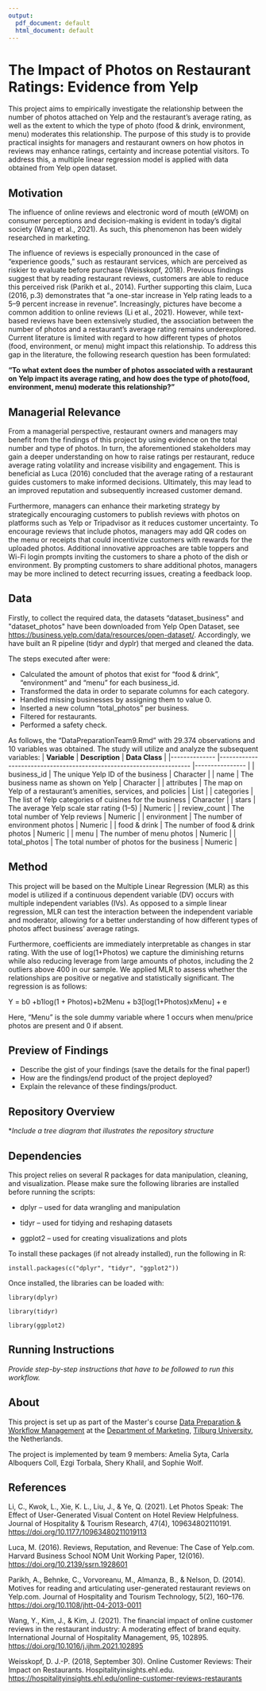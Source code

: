 ```yaml
---
output:
  pdf_document: default
  html_document: default
---
```


# The Impact of Photos on Restaurant Ratings: Evidence from Yelp
This project aims to empirically investigate the relationship between the number of photos attached on Yelp and the restaurant’s average rating, as well as the extent to which the type of photo (food & drink, environment, menu) moderates this relationship. The purpose of this study is to provide practical insights for managers and restaurant owners on how photos in reviews may enhance ratings, certainty and increase potential visitors. To address this, a multiple linear regression model is applied with data obtained from Yelp open dataset.

## Motivation
The influence of online reviews and electronic word of mouth (eWOM) on consumer perceptions and decision-making is evident in today’s digital society (Wang et al., 2021). As such, this phenomenon has been widely researched in marketing.

The influence of reviews is especially pronounced in the case of “experience goods,” such as restaurant services, which are perceived as riskier to evaluate before purchase (Weisskopf, 2018). Previous findings suggest that by reading restaurant reviews, customers are able to reduce this perceived risk (Parikh et al., 2014). Further supporting this claim, Luca (2016, p.3) demonstrates that  “a one-star increase in Yelp rating leads to a 5–9 percent increase in revenue”. Increasingly, pictures have become a common addition to online reviews (Li et al., 2021). However, while text-based reviews have been extensively studied, the association between the number of photos and a restaurant’s average rating remains underexplored. Current literature is limited with regard to how different types of photos (food, environment, or menu) might impact this relationship. To address this gap in the literature, the following research question has been formulated:

**“To what extent does the number of photos associated with a restaurant on Yelp impact its average rating, and how does the type of photo(food, environment, menu) moderate this relationship?”**

## Managerial Relevance

From a managerial perspective, restaurant owners and managers may benefit from the findings of this project by using evidence on the total number and type of photos. In turn, the aforementioned stakeholders may gain a deeper understanding on how to raise ratings per restaurant, reduce average rating volatility and increase visibility and engagement. This is beneficial as Luca (2016) concluded that the average rating of a restaurant guides customers to make informed decisions. Ultimately, this may lead to an improved reputation and subsequently increased customer demand.

Furthermore, managers can enhance their marketing strategy by strategically encouraging customers to publish reviews with photos on platforms such as Yelp or Tripadvisor as it reduces customer uncertainty. To encourage reviews that include photos, managers may add QR codes on the menu or receipts that could incentivize customers with rewards for the uploaded photos. Additional innovative approaches are table toppers and Wi-Fi login prompts inviting the customers to share a photo of the dish or environment. By prompting customers to share additional photos, managers may be more inclined to detect recurring issues, creating a feedback loop.

## Data

Firstly, to collect the required data, the datasets “dataset_business" and "dataset_photos" have been downloaded from Yelp Open Dataset, see https://business.yelp.com/data/resources/open-dataset/. Accordingly, we have built an R pipeline (tidyr and dyplr) that merged and cleaned the data.

The steps executed after were:


- Calculated the amount of photos that exist for “food & drink”, “environment” and “menu” for each business_id.
- Transformed the data in order to separate columns for each category.
- Handled missing businesses by assigning them to value 0.
- Inserted a new column “total_photos” per business.
- Filtered for restaurants.
- Performed a safety check.

As follows, the “DataPreparationTeam9.Rmd” with 29.374 observations and 10 variables was obtained. The study will utilize and analyze the subsequent variables: 
| **Variable** 	| **Description**                                                     	| **Data Class** 	|
|--------------	|---------------------------------------------------------------------	|----------------	|
| business_id  	| The unique Yelp ID of the business                                  	| Character      	|
| name         	| The business name as shown on Yelp                                  	| Character      	|
| attributes   	| The map on Yelp of a restaurant’s amenities, services, and policies 	| List           	|
| categories   	| The list of Yelp categories of cuisines for the business            	| Character      	|
| stars        	| The average Yelp scale star rating (1–5)                            	| Numeric        	|
| review_count 	| The total number of Yelp reviews                                    	| Numeric        	|
| environment  	| The number of environment photos                                    	| Numeric        	|
| food & drink 	| The number of food & drink photos                                   	| Numeric        	|
| menu         	| The number of menu photos                                           	| Numeric        	|
| total_photos 	| The total number of photos for the business                         	| Numeric        	|


## Method

This project will be based on the Multiple Linear Regression (MLR) as this model is utilized if a continuous dependent variable (DV) occurs with multiple independent variables (IVs). As opposed to a simple linear regression, MLR can test the interaction between the independent variable and moderator, allowing for a better understanding of how different types of photos affect business’ average ratings. 

Furthermore, coefficients are immediately interpretable as changes in star rating. With the use of log(1+Photos) we capture the diminishing returns while also reducing leverage from large amounts of photos, including the 2 outliers above 400 in our sample. We applied MLR to assess whether the relationships are positive or negative and statistically significant. The regression is as follows:

Y = b0 +b1log(1 + Photos)+b2Menu + b3[log(1+Photos)xMenu] + e

Here, “Menu” is the sole dummy variable where 1 occurs when menu/price photos are present and 0 if absent.

## Preview of Findings 
- Describe the gist of your findings (save the details for the final paper!)
- How are the findings/end product of the project deployed?
- Explain the relevance of these findings/product. 

## Repository Overview 

**Include a tree diagram that illustrates the repository structure*

## Dependencies 

This project relies on several R packages for data manipulation, cleaning, and visualization. Please make sure the following libraries are installed before running the scripts:

- dplyr – used for data wrangling and manipulation

- tidyr – used for tidying and reshaping datasets

- ggplot2 – used for creating visualizations and plots

To install these packages (if not already installed), run the following in R:

```{r}
install.packages(c("dplyr", "tidyr", "ggplot2"))
```
Once installed, the libraries can be loaded with:

```{r}
library(dplyr)

library(tidyr)

library(ggplot2)
```
## Running Instructions 

*Provide step-by-step instructions that have to be followed to run this workflow.*

## About 
This project is set up as part of the Master's course [Data Preparation & Workflow Management](https://dprep.hannesdatta.com/) at the [Department of Marketing](https://www.tilburguniversity.edu/about/schools/economics-and-management/organization/departments/marketing), [Tilburg University](https://www.tilburguniversity.edu/), the Netherlands.

The project is implemented by team 9 members: 
Amelia Syta, Carla Alboquers Coll, Ezgi Torbala, Shery Khalil, and Sophie Wolf.

## References
Li, C., Kwok, L., Xie, K. L., Liu, J., & Ye, Q. (2021). Let Photos Speak: The Effect of User-Generated Visual Content on Hotel Review Helpfulness. Journal of Hospitality & Tourism Research, 47(4), 109634802110191. https://doi.org/10.1177/10963480211019113

Luca, M. (2016). Reviews, Reputation, and Revenue: The Case of Yelp.com. Harvard Business School NOM Unit Working Paper, 12(016). https://doi.org/10.2139/ssrn.1928601

Parikh, A., Behnke, C., Vorvoreanu, M., Almanza, B., & Nelson, D. (2014). Motives for reading and articulating user-generated restaurant reviews on Yelp.com. Journal of Hospitality and Tourism Technology, 5(2), 160–176. https://doi.org/10.1108/jhtt-04-2013-0011

Wang, Y., Kim, J., & Kim, J. (2021). The financial impact of online customer reviews in the restaurant industry: A moderating effect of brand equity. International Journal of Hospitality Management, 95, 102895. https://doi.org/10.1016/j.ijhm.2021.102895

Weisskopf, D. J.-P. (2018, September 30). Online Customer Reviews: Their Impact on Restaurants. Hospitalityinsights.ehl.edu. https://hospitalityinsights.ehl.edu/online-customer-reviews-restaurants
